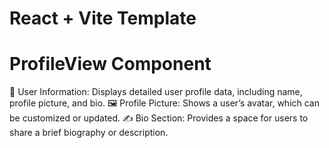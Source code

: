 # React + Vite Template
# ProfileView Component
👤 User Information: Displays detailed user profile data, including name, profile picture, and bio.
🖼️ Profile Picture: Shows a user’s avatar, which can be customized or updated.
✍️ Bio Section: Provides a space for users to share a brief biography or description.
